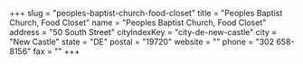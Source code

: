 +++
slug = "peoples-baptist-church-food-closet"
title = "Peoples Baptist Church, Food Closet"
name = "Peoples Baptist Church, Food Closet"
address = "50 South Street"
cityIndexKey = "city-de-new-castle"
city = "New Castle"
state = "DE"
postal = "19720"
website = ""
phone = "302 658-8156"
fax = ""
+++

